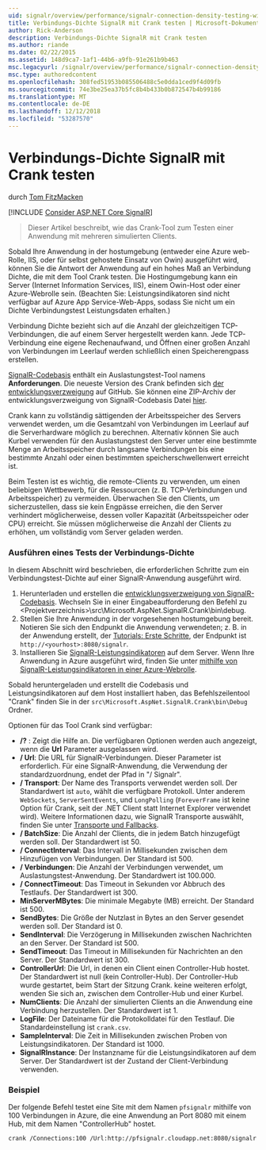 ```yaml
---
uid: signalr/overview/performance/signalr-connection-density-testing-with-crank
title: Verbindungs-Dichte SignalR mit Crank testen | Microsoft-Dokumentation
author: Rick-Anderson
description: Verbindungs-Dichte SignalR mit Crank testen
ms.author: riande
ms.date: 02/22/2015
ms.assetid: 148d9ca7-1af1-44b6-a9fb-91e261b9b463
msc.legacyurl: /signalr/overview/performance/signalr-connection-density-testing-with-crank
msc.type: authoredcontent
ms.openlocfilehash: 308fed51953b085506488c5e0dda1ced9f4d09fb
ms.sourcegitcommit: 74e3be25ea37b5fc8b4b433b0b872547b4b99186
ms.translationtype: MT
ms.contentlocale: de-DE
ms.lasthandoff: 12/12/2018
ms.locfileid: "53287570"
---
```

<a name="signalr-connection-density-testing-with-crank"></a>Verbindungs-Dichte SignalR mit Crank testen
====================
durch [Tom FitzMacken](https://github.com/tfitzmac)

[!INCLUDE [Consider ASP.NET Core SignalR](~/includes/signalr/signalr-version-disambiguation.md)]

> Dieser Artikel beschreibt, wie das Crank-Tool zum Testen einer Anwendung mit mehreren simulierten Clients.


Sobald Ihre Anwendung in der hostumgebung (entweder eine Azure web-Rolle, IIS, oder für selbst gehostete Einsatz von Owin) ausgeführt wird, können Sie die Antwort der Anwendung auf ein hohes Maß an Verbindung Dichte, die mit dem Tool Crank testen. Die Hostingumgebung kann ein Server (Internet Information Services, IIS), einem Owin-Host oder einer Azure-Webrolle sein. (Beachten Sie: Leistungsindikatoren sind nicht verfügbar auf Azure App Service-Web-Apps, sodass Sie nicht um ein Dichte Verbindungstest Leistungsdaten erhalten.)

Verbindung Dichte bezieht sich auf die Anzahl der gleichzeitigen TCP-Verbindungen, die auf einem Server hergestellt werden kann. Jede TCP-Verbindung eine eigene Rechenaufwand, und Öffnen einer großen Anzahl von Verbindungen im Leerlauf werden schließlich einen Speicherengpass erstellen.

[SignalR-Codebasis](https://github.com/signalr/signalr) enthält ein Auslastungstest-Tool namens **Anforderungen**. Die neueste Version des Crank befinden sich [der entwicklungsverzweigung](https://github.com/SignalR/signalr/tree/dev) auf GitHub. Sie können eine ZIP-Archiv der entwicklungsverzweigung von SignalR-Codebasis Datei [hier](https://github.com/SignalR/SignalR/archive/dev.zip).

Crank kann zu vollständig sättigenden der Arbeitsspeicher des Servers verwendet werden, um die Gesamtzahl von Verbindungen im Leerlauf auf die Serverhardware möglich zu berechnen. Alternativ können Sie auch Kurbel verwenden für den Auslastungstest den Server unter eine bestimmte Menge an Arbeitsspeicher durch langsame Verbindungen bis eine bestimmte Anzahl oder einen bestimmten speicherschwellenwert erreicht ist.

Beim Testen ist es wichtig, die remote-Clients zu verwenden, um einen beliebigen Wettbewerb, für die Ressourcen (z. B. TCP-Verbindungen und Arbeitsspeicher) zu vermeiden. Überwachen Sie den Clients, um sicherzustellen, dass sie kein Engpässe erreichen, die den Server verhindert möglicherweise, dessen voller Kapazität (Arbeitsspeicher oder CPU) erreicht. Sie müssen möglicherweise die Anzahl der Clients zu erhöhen, um vollständig vom Server geladen werden.

### <a name="running-a-connection-density-test"></a>Ausführen eines Tests der Verbindungs-Dichte

In diesem Abschnitt wird beschrieben, die erforderlichen Schritte zum ein Verbindungstest-Dichte auf einer SignalR-Anwendung ausgeführt wird.

1. Herunterladen und erstellen die [entwicklungsverzweigung von SignalR-Codebasis](https://github.com/SignalR/SignalR/archive/dev.zip). Wechseln Sie in einer Eingabeaufforderung den Befehl zu &lt;Projektverzeichnis&gt;\src\Microsoft.AspNet.SignalR.Crank\bin\debug.
2. Stellen Sie Ihre Anwendung in der vorgesehenen hostumgebung bereit. Notieren Sie sich den Endpunkt die Anwendung verwendeten; z. B. in der Anwendung erstellt, der [Tutorials: Erste Schritte](../getting-started/tutorial-getting-started-with-signalr.md), der Endpunkt ist `http://<yourhost>:8080/signalr`.
3. Installieren Sie [SignalR-Leistungsindikatoren](signalr-performance.md#perfcounters) auf dem Server. Wenn Ihre Anwendung in Azure ausgeführt wird, finden Sie unter [mithilfe von SignalR-Leistungsindikatoren in einer Azure-Webrolle](using-signalr-performance-counters-in-an-azure-web-role.md).

Sobald heruntergeladen und erstellt die Codebasis und Leistungsindikatoren auf dem Host installiert haben, das Befehlszeilentool "Crank" finden Sie in der `src\Microsoft.AspNet.SignalR.Crank\bin\Debug` Ordner.

Optionen für das Tool Crank sind verfügbar:

- **/?** : Zeigt die Hilfe an. Die verfügbaren Optionen werden auch angezeigt, wenn die **Url** Parameter ausgelassen wird.
- **/ Url**: Die URL für SignalR-Verbindungen. Dieser Parameter ist erforderlich. Für eine SignalR-Anwendung, die Verwendung der standardzuordnung, endet der Pfad in "/ Signalr".
- **/ Transport**: Der Name des Transports verwendet werden soll. Der Standardwert ist `auto`, wählt die verfügbare Protokoll. Unter anderem `WebSockets`, `ServerSentEvents`, und `LongPolling` (`ForeverFrame` ist keine Option für Crank, seit der .NET Client statt Internet Explorer verwendet wird). Weitere Informationen dazu, wie SignalR Transporte auswählt, finden Sie unter [Transporte und Fallbacks](../getting-started/introduction-to-signalr.md#transports).
- **/ BatchSize**: Die Anzahl der Clients, die in jedem Batch hinzugefügt werden soll. Der Standardwert ist 50.
- **/ ConnectInterval**: Das Intervall in Millisekunden zwischen dem Hinzufügen von Verbindungen. Der Standard ist 500.
- **/ Verbindungen**: Die Anzahl der Verbindungen verwendet, um Auslastungstest-Anwendung. Der Standardwert ist 100.000.
- **/ ConnectTimeout**: Das Timeout in Sekunden vor Abbruch des Testlaufs. Der Standardwert ist 300.
- **MinServerMBytes**: Die minimale Megabyte (MB) erreicht. Der Standard ist 500.
- **SendBytes**: Die Größe der Nutzlast in Bytes an den Server gesendet werden soll. Der Standard ist 0.
- **SendInterval**: Die Verzögerung in Millisekunden zwischen Nachrichten an den Server. Der Standard ist 500.
- **SendTimeout**: Das Timeout in Millisekunden für Nachrichten an den Server. Der Standardwert ist 300.
- **ControllerUrl**: Die Url, in denen ein Client einen Controller-Hub hostet. Der Standardwert ist null (kein Controller-Hub). Der Controller-Hub wurde gestartet, beim Start der Sitzung Crank. keine weiteren erfolgt, wenden Sie sich an, zwischen dem Controller-Hub und einer Kurbel.
- **NumClients**: Die Anzahl der simulierten Clients an die Anwendung eine Verbindung herzustellen. Der Standardwert ist 1.
- **LogFile**: Der Dateiname für die Protokolldatei für den Testlauf. Die Standardeinstellung ist `crank.csv`.
- **SampleInterval**: Die Zeit in Millisekunden zwischen Proben von Leistungsindikatoren. Der Standard ist 1000.
- **SignalRInstance**: Der Instanzname für die Leistungsindikatoren auf dem Server. Der Standardwert ist der Zustand der Client-Verbindung verwenden.

### <a name="example"></a>Beispiel

Der folgende Befehl testet eine Site mit dem Namen `pfsignalr` mithilfe von 100 Verbindungen in Azure, die eine Anwendung an Port 8080 mit einem Hub, mit dem Namen "ControllerHub" hostet.

`crank /Connections:100 /Url:http://pfsignalr.cloudapp.net:8080/signalr`
